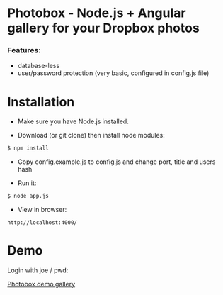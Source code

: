 # Photobox - Node.js + Angular gallery for your Dropbox photos

### Features:
 * database-less
 * user/password protection (very basic, configured in config.js file)

# Installation

  * Make sure you have Node.js installed.

  * Download (or git clone) then install node modules:

``` sh
$ npm install
```

  * Copy config.example.js to config.js and change port, title and users hash

  * Run it:

``` sh
$ node app.js
```

  * View in browser:

```
http://localhost:4000/
```

# Demo

Login with joe / pwd:

[Photobox demo gallery](http://photos.luckyteam.co.uk/demo/ "Photobox demo gallery")
